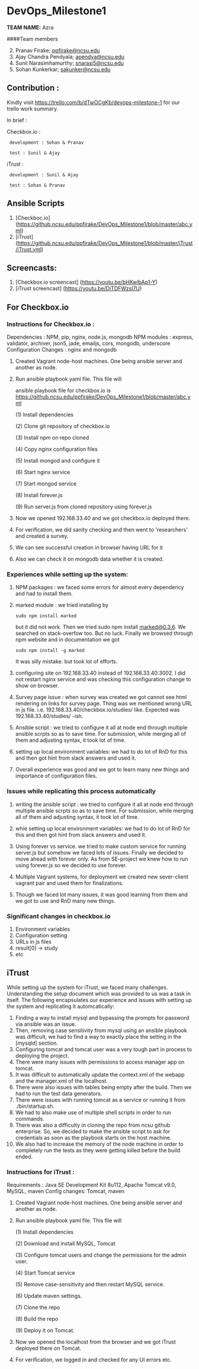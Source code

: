 # DevOps_Milestone1

**TEAM NAME:**  Azra

####Team members

2. Pranav Firake; ppfirake@ncsu.edu
3. Ajay Chandra Pendyala; apendya@ncsu.edu
4. Sunil Narasimhamurthy; snarasi5@ncsu.edu
5. Sohan Kunkerkar; sakunker@ncsu.edu


## Contribution : 

Kindly visit https://trello.com/b/dTwOCgKb/devops-milestone-1 for our trello work summary.

In brief : 

Checkbox.io : 

     development : Sohan & Pranav

     test : Sunil & Ajay

iTrust : 

     development : Sunil & Ajay 

     test : Sohan & Pranav

## Ansible Scripts

1. [Checkboc.io] (https://github.ncsu.edu/ppfirake/DevOps_Milestone1/blob/master/abc.yml)
2. [iTrust] (https://github.ncsu.edu/ppfirake/DevOps_Milestone1/blob/master/iTrust/iTrust.yml)

## Screencasts: 

1. [Checkbox.io screencast] (https://youtu.be/bHKwlbAp1-Y)
2. [iTrust screencast] (https://youtu.be/DiTDFWzsl7U)


## For Checkbox.io 

### Instructions for Checkbox.io :

Dependencies : NPM, pip, nginx, node.js, mongodb
NPM modules : express, validator, archiver, json5, jade, emailjs, cors, mongodb, underscore
Configuration Changes : nginx and mongodb

1. Created Vagrant node-host machines. One being ansible server and another as node.
2. Run ansible playbook yaml file. This file will 

   ansible playbook file for checkbox.io is  https://github.ncsu.edu/ppfirake/DevOps_Milestone1/blob/master/abc.yml

   (1) Install dependencies 

   (2) Clone git repository of checkbox.io  

   (3) Install npm on repo cloned

   (4) Copy nginx configuration files

   (5) Install mongod and configure it

   (6) Start nginx service

   (7) Start mongod service

   (8) Install forever.js

   (9) Run server.js from cloned repository using forever.js

3. Now we opened 192.168.33.40 and we got checkbox.io deployed there.
4. For verification, we did sanity checking and then went to 'researchers' and created a survey.
5. We can see successful creation in browser having URL for it 
6. Also we can check it on mongodb data whether it is created.




### Experiences while setting up the system: 

1. NPM packages : 
      we faced some errors for almost every dependency and had to install them.
      
2. marked module : 
      we tried installing by 
      ```
      sudo npm install marked
      ```
      but it did not work. Then we tried sudo npm install marked@0.3.6. We searched on stack-overfow too. But no luck.
      Finally we browsed through npm website and in documentation we got 
      ```
      sudo npm install -g marked
      ```
      It was silly mistake. but took lot of efforts.
      
3. configuring site on 192.168.33.40 instead of 192.168.33.40:3002. I did not restart nginx service and was checking this 
   configuration change to show on browser.
   
4. Survey page issue : when survey was created we got cannot see html rendering on links for survey page. Thing was we mentioned 
   wrong URL in js file. i.e. 192.168.33.40/checkbox.io/studies/ like. Expected was 192.168.33.40/studies/ -ish.

5. Ansible script : we tried to configure it all at node end through multiple ansible scrpts so as to save time. For 
   submission, while merging all of them and adjusting syntax, it took lot of time.

6. setting up local environment variables: we had to do lot of RnD for this and then got hint from slack answers and used it.

7. Overall experience was good and we got to learn many new things and importance of configuration files.



### Issues while replicating this process automatically

1. writing the ansible script : we tried to configure it all at node end through multiple ansible scrpts so as to save time. For 
   submission, while merging all of them and adjusting syntax, it took lot of time.
   
2. whie setting up local environment variables: we had to do lot of RnD for this and then got hint from slack answers and used it.

3. Using forever vs service. we tried to make custom service for running server.js but somehow we faced lots of issues. 
   Finally we decided to move ahead with forever only. As from SE-project we knew how to run using forever.js so we decided 
   to use forever.

4. Multiple Vagrant systems, for deployment we created new sever-client vagrant pair and used them for finalizations.

5. Though we faced lot many issues, it was good learning from them and we got to use and RnD many new things.




### Significant changes in checkbox.io
1. Environment variables
2. Configuration setting
3. URLs in js files
4. result[0] -> study
5. etc
 

## iTrust

While setting up the system for iTrust, we faced many challenges. Understanding the setup document which was provided to us was a task in itself. The following encapsulates our experience and issues with setting up the system and replicating it automcatically:

1. Finding a way to install mysql and bypassing the prompts for password via ansible was an issue.
2. Then, removing case sensitivity from mysql using an ansible playbook was difficult, we had to find a way to exactly place the setting in the [mysqld] section.
3. Configuring tomcat and tomcat user was a very tough part in process to deploying the project.
4. There were many issues with permissions to access manager app on tomcat.
5. It was difficult to automatically update the context.xml of the webapp and the manager.xml of the localhost.
6. There were also issues with tables being empty after the build. Then we had to run the test data generators.
7. There were issues with running tomcat as a service or running it from ./bin/startup.sh.
8. We had to also make use of multiple shell scripts in order to run commands.
9. There was also a difficulty in cloning the repo from ncsu github enterprise. So, we decided to make the ansible script to ask for credentials as soon as the playbook starts on the host machine.
10. We also had to increase the memory of the node machine in order to completely run the tests as they were getting killed before the build ended.



### Instructions for iTrust :

Requirements : Java SE Development Kit 8u112, Apache Tomcat v9.0, MySQL, maven
Config changes: Tomcat, maven


1. Created Vagrant node-host machines. One being ansible server and another as node.
2. Run ansible playbook yaml file. This file will 

   (1) Install dependencies 

   (2) Download and install MySQL, Tomcat

   (3) Configure tomcat users and change the permissions for the admin user.

   (4) Start Tomcat service

   (5) Remove case-sensitivity and then restart MySQL service.

   (6) Update maven settings.

   (7) Clone the repo

   (8) Build the repo

   (9) Deploy it on Tomcat.

3. Now we opened the localhost from the browser and we got iTrust deployed there on Tomcat.
4. For verification,  we logged in and checked for any UI errors etc.


